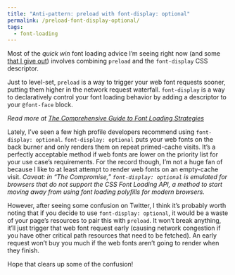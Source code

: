 ```yaml
---
title: "Anti-pattern: preload with font-display: optional"
permalink: /preload-font-display-optional/
tags:
  - font-loading
---
```


Most of the _quick win_ font loading advice I’m seeing right now (and some [that I give out](/web/23-minutes/)) involves combining `preload` and the `font-display` CSS descriptor.

Just to level-set, `preload` is a way to trigger your web font requests sooner, putting them higher in the network request waterfall. `font-display` is a way to declaratively control your font loading behavior by adding a descriptor to your `@font-face` block.

_Read more at [The Comprehensive Guide to Font Loading Strategies](http://zachleat.localhost/web/comprehensive-webfonts/)_

Lately, I’ve seen a few high profile developers recommend using `font-display: optional`. `font-display: optional` puts your web fonts on the back burner and only renders them on repeat primed-cache visits. It’s a perfectly acceptable method if web fonts are lower on the priority list for your use case’s requirements. For the record though, I’m not a huge fan of because I like to at least attempt to render web fonts on an empty-cache visit. _Caveat: in “The Compromise,” `font-display: optional` is emulated for browsers that do not support the CSS Font Loading API, a method to start moving away from using font loading polyfills for modern browsers._

However, after seeing some confusion on Twitter, I think it’s probably worth noting that if you decide to use `font-display: optional`, it would be a waste of your page’s resources to pair this with `preload`. It won’t break anything, it’ll just trigger that web font request early (causing network congestion if you have other critical path resources that need to be fetched). An early request won’t buy you much if the web fonts aren’t going to render when they finish.

Hope that clears up some of the confusion!